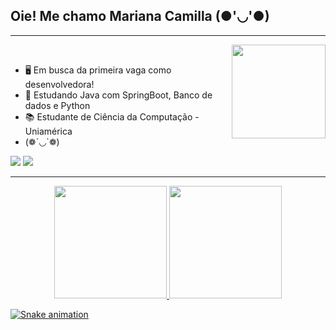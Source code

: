 ## Oie! Me chamo Mariana Camilla (●'◡'●)
<hr><img align="right" width="150" src="https://media.giphy.com/media/LmNwrBhejkK9EFP504/giphy.gif"/>
<div style="display: inline_block"><br>
  
* 🖥️ Em busca da primeira vaga como desenvolvedora!
* 🧠 Estudando Java com SpringBoot, Banco de dados e Python
* 📚 Estudante de Ciência da Computação - Uniamérica
* (❁´◡`❁)


</div>
  <a href="https://www.linkedin.com/in/marianacamilla/" target="_blank"><img src="https://img.shields.io/badge/-LinkedIn-%230077B5?style=for-the-badge&logo=linkedin&logoColor=white" target="_blank"></a>
  <a href="https://www.instagram.com/marinkyouko/" target="_blank"><img src="https://img.shields.io/badge/-Instagram-%23E4405F?style=for-the-badge&logo=instagram&logoColor=white" target="_blank"></a>
</div>
<hr>

<div align="center">
  <a href="https://github.com/marianacamilla">
  <img height="180em" src="https://github-readme-stats.vercel.app/api?username=marianacamilla&show_icons=true&theme=dracula&include_all_commits=true&count_private=true"/>
  <img height="180em" src="https://github-readme-stats.vercel.app/api/top-langs/?username=marianacamilla&layout=compact&langs_count=7&theme=dracula"/>
</div>
  
  ![Snake animation](https://github.com/marianacamilla/marianacamilla/blob/output/github-contribution-grid-snake.svg)
